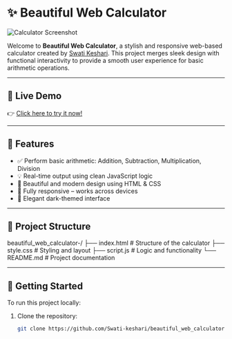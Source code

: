 # ✨ Beautiful Web Calculator

![Calculator Screenshot](https://via.placeholder.com/800x400?text=Calculator+Preview) <!-- Replace with an actual screenshot of your calculator -->

Welcome to **Beautiful Web Calculator**, a stylish and responsive web-based calculator created by [Swati Keshari](https://github.com/Swati-keshari). This project merges sleek design with functional interactivity to provide a smooth user experience for basic arithmetic operations.

---

## 🔗 Live Demo

👉 [Click here to try it now!](https://swati-keshari.github.io/beautiful_web_calculator-/)

---

## 🔧 Features

- ✅ Perform basic arithmetic: Addition, Subtraction, Multiplication, Division
- 💡 Real-time output using clean JavaScript logic
- 🎨 Beautiful and modern design using HTML & CSS
- 📱 Fully responsive – works across devices
- 🌙 Elegant dark-themed interface

---

## 📁 Project Structure

beautiful_web_calculator-/
├── index.html # Structure of the calculator
├── style.css # Styling and layout
├── script.js # Logic and functionality
└── README.md # Project documentation

---

## 🚀 Getting Started

To run this project locally:

1. Clone the repository:
   ```bash
   git clone https://github.com/Swati-keshari/beautiful_web_calculator-.git
